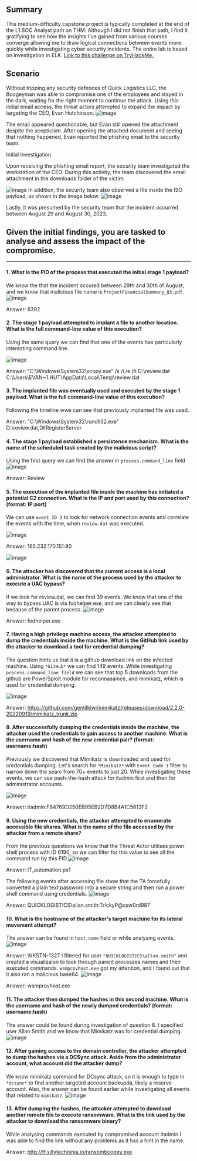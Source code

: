 ## Summary 

This medium-difficulty capstone project is typically completed at the end of the L1 SOC Analyst path on THM. Although I did not finish that path, I find it gratifying to see how the insights I’ve gained from various courses converge allowing me to draw logical connections between events more quickly while investigating cyber security incidents. The entire lab is based on investigation in ELK. <a href="https://tryhackme.com/room/boogeyman3" target="_blank" rel="noopener noreferrer">Link to this challenge on TryHackMe.</a>

## Scenario

Without tripping any security defences of Quick Logistics LLC, the Boogeyman was able to compromise one of the employees and stayed in the dark, waiting for the right moment to continue the attack. Using this initial email access, the threat actors attempted to expand the impact by targeting the CEO, Evan Hutchinson. 
![image](https://github.com/user-attachments/assets/631193b7-4b0f-435d-80e0-d63dd02f9a30)

The email appeared questionable, but Evan still opened the attachment despite the scepticism. After opening the attached document and seeing that nothing happened, Evan reported the phishing email to the security team.

Initial Investigation

Upon receiving the phishing email report, the security team investigated the workstation of the CEO. During this activity, the team discovered the email attachment in the downloads folder of the victim.

![image](https://github.com/user-attachments/assets/3794c48f-1ae5-48a6-b54a-e8c475ab9df7)
In addition, the security team also observed a file inside the ISO payload, as shown in the image below.
![image](https://github.com/user-attachments/assets/f3be4152-5bf0-4225-906a-fc01371a0b36)

Lastly, it was presumed by the security team that the incident occurred between August 29 and August 30, 2023.

## Given the initial findings, you are tasked to analyse and assess the impact of the compromise.

---

#### 1. What is the PID of the process that executed the initial stage 1 payload?

We know the that the incident occured between 29th and 30th of August, and we know that malicious file name is `ProjectFinancialSummary_Q3.pdf`. 
![image](https://github.com/user-attachments/assets/86690089-b95e-44a3-8c87-cb6618be09aa)

Answer: 6392

#### 2. The stage 1 payload attempted to implant a file to another location. What is the full command-line value of this execution?

Using the same query we can find that one of the events has particularly interesting command line.

![image](https://github.com/user-attachments/assets/cb8da41a-25d2-46db-9689-0d8ac42f924c)

Answer: "C:\Windows\System32\xcopy.exe" /s /i /e /h D:\review.dat C:\Users\EVAN~1.HUT\AppData\Local\Temp\review.dat

#### 3. The implanted file was eventually used and executed by the stage 1 payload. What is the full command-line value of this execution?

Following the timeline wwe can see that previously implanted file was used.

Answer: "C:\Windows\System32\rundll32.exe" D:\review.dat,DllRegisterServer

#### 4. The stage 1 payload established a persistence mechanism. What is the name of the scheduled task created by the malicious script?

Using the first query we can find the answer in `process.command_line` field![image](https://github.com/user-attachments/assets/4643df1f-d0f5-4302-8d38-f06d98aabfb8)

Answer: Review

#### 5. The execution of the implanted file inside the machine has initiated a potential C2 connection. What is the IP and port used by this connection? (format: IP:port)

We can use `event ID 3` to look for network connection events and correlate the events with the time, when `review.dat` was executed.

![image](https://github.com/user-attachments/assets/e0eb6ac9-4387-46bf-ae09-f27560d73620)

Answer: 165.232.170.151:80

![image](https://github.com/user-attachments/assets/70f428c3-252f-4370-8ad4-cb25c8ff67b7)

#### 6. The attacker has discovered that the current access is a local administrator. What is the name of the process used by the attacker to execute a UAC bypass?

If we look for review.dat, we can find 39 events. We know that one of the way to bypass UAC is via fodhelper.exe, and we can clearly see that because of the parent process.
![image](https://github.com/user-attachments/assets/307c9322-00fb-4acd-ab1d-c7e4aa55c5b6)

Answer: fodhelper.exe

#### 7. Having a high privilege machine access, the attacker attempted to dump the credentials inside the machine. What is the GitHub link used by the attacker to download a tool for credential dumping?

The question hints us that it is a github download link on the infected machine. Using `*GitHub*` we can find 149 events. While investigating `process.command_line field` we can see that top 5 downloads from the github are PowerSploit module for reconnasaince, and mimikatz, which is used for credential dumping.
   
![image](https://github.com/user-attachments/assets/a72ccb8b-25ac-40c5-806f-0dcd8ee50594)

Answer: https://github.com/gentilkiwi/mimikatz/releases/download/2.2.0-20220919/mimikatz_trunk.zip

#### 8. After successfully dumping the credentials inside the machine, the attacker used the credentials to gain access to another machine. What is the username and hash of the new credential pair? (format: username:hash)

Previously we discovered that Mimikatz is downloaded and used for credentials dumping. Let's search for `*Mimikatz*` with `Event Code 1` filter to narrow down the searc from 70+ events to just 20. While investigating these events, we can see pash-the-hash attack for itadmin first and then for administrator accounts.

![image](https://github.com/user-attachments/assets/6ae0c113-ca68-40ba-a9bb-53806d726b39)

Answer: itadmin:F84769D250EB95EB2D7D8B4A1C5613F2

#### 9. Using the new credentials, the attacker attempted to enumerate accessible file shares. What is the name of the file accessed by the attacker from a remote share?

From the previous questions we know that the Threat Actor utilises power shell process with ID 6190, so we can filter for this value to see all the command run by this PID.![image](https://github.com/user-attachments/assets/1a7edf78-49dc-48bc-9f6c-fa8a1c5331b1)

Answer: IT_automation.ps1

The following events after accessing file show that the TA forcefully converted a plain text password into a secure string and then run a power shell command using credentials.
![image](https://github.com/user-attachments/assets/7ab645e4-4e76-49da-bd35-fe5db52aad75)

Answer: QUICKLOGISTICS\allan.smith:Tr!ckyP@ssw0rd987

#### 10. What is the hostname of the attacker's target machine for its lateral movement attempt?
The answer can be found in `host.name` field or while analysing events.
![image](https://github.com/user-attachments/assets/9ec0cfee-b36c-4609-a74d-e0cb68c33a59)

Answer: WKSTN-1327
I filtered for user `"QUICKLOGISTICS\allan.smith"` and created a visualizaion to look through parent processes names and their executed commands. `wsmprovhost.exe` got my attention, and I found out that it also ran a malicious base64.
![image](https://github.com/user-attachments/assets/c452dcad-c316-4ddb-a019-cd981da8b34d)

Answer: wsmprovhost.exe 

#### 11. The attacker then dumped the hashes in this second machine. What is the username and hash of the newly dumped credentials? (format: username:hash)

The answer could be found during investigation of question 8. I specified user Allan Smith and we know that Mimikatz was for credential dumping.
![image](https://github.com/user-attachments/assets/6f8a2294-60da-4b5c-b28b-276570bd0b15)

#### 12. After gaining access to the domain controller, the attacker attempted to dump the hashes via a DCSync attack. Aside from the administrator account, what account did the attacker dump?
We know mimikatz command for DCsync attack, so it is enough to type in `*dcsync*` to find another targeted account backupda, likely a reserve account. Also, the answer can be found earlier while investigating all events that related to `mimikatz`.
![image](https://github.com/user-attachments/assets/b0069be0-bc7b-49f8-ab44-f8581b889d6c)

#### 13. After dumping the hashes, the attacker attempted to download another remote file to execute ransomware. What is the link used by the attacker to download the ransomware binary?

While analysing commands executed by compromised account itadmin I was able to find the link without any problems as it has a hint in the name.

Answer: http://ff.sillytechninja.io/ransomboogey.exe


